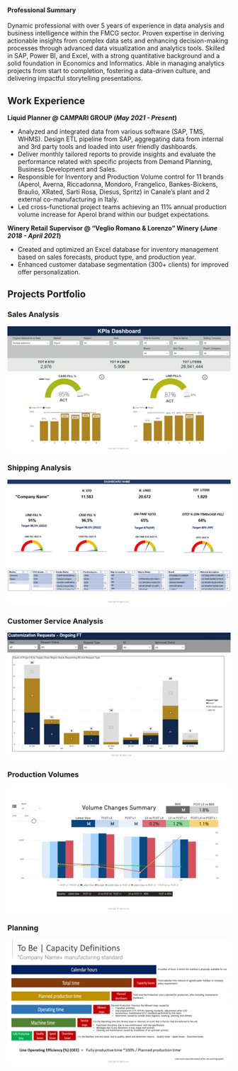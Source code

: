 #### Professional Summary
Dynamic professional with over 5 years of experience in data analysis and business
intelligence within the FMCG sector. Proven expertise in deriving actionable insights
from complex data sets and enhancing decision-making processes through advanced
data visualization and analytics tools. Skilled in SAP, Power BI, and Excel, with a strong
quantitative background and a solid foundation in Economics and Informatics. Able in
managing analytics projects from start to completion, fostering a data-driven culture,
and delivering impactful storytelling presentations.

## Work Experience
**Liquid Planner @ CAMPARI GROUP (_May 2021 - Present_)**
- Analyzed and integrated data from various software (SAP, TMS, WHMS). Design ETL pipeline from SAP, aggregating data from internal and 3rd party tools and loaded into user friendly dashboards.
- Deliver monthly tailored reports to provide insights and evaluate the performance related with specific projects from Demand Planning, Business Development and Sales.
- Responsible for Inventory and Production Volume control for 11 brands (Aperol, Averna, Riccadonna, Mondoro, Frangelico, Bankes-Bickens, Braulio, XRated, Sarti Rosa, Diesus, Spritz) in Canale’s plant and 2 external co-manufacturing in Italy.
- Led cross-functional project teams achieving an 11% annual production volume increase for Aperol brand within our budget expectations.


**Winery Retail Supervisor @ “Veglio Romano & Lorenzo” Winery (_June 2018 - April 2021_)**
- Created and optimized an Excel database for inventory management based on sales forecasts, product type, and production year.
- Enhanced customer database segmentation (300+ clients) for improved offer personalization.

## Projects Portfolio
### Sales Analysis
![EEG Band Discovery](images/KPIs.jpg)

### Shipping Analysis
![EEG Band Discovery](images/Shipping.jpg)

### Customer Service Analysis
![EEG Band Discovery](images/Requests.jpg)

### Production Volumes
![EEG Band Discovery](images/Volumes.jpg)

### Planning
![EEG Band Discovery](images/Project.jpg)
